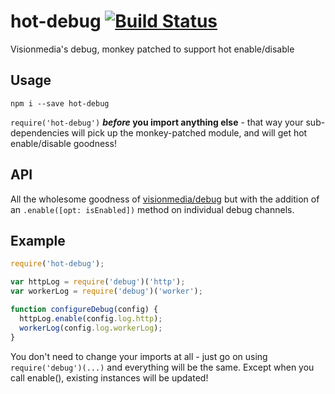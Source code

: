 # hot-debug [![Build Status](https://travis-ci.org/tehsenaus/hot-debug.svg?branch=master)](https://travis-ci.org/tehsenaus/hot-debug)
Visionmedia's debug, monkey patched to support hot enable/disable

## Usage

```
npm i --save hot-debug
```

```require('hot-debug')``` ***before* you import anything else** - that way your sub-dependencies will pick up the monkey-patched module, and will get hot enable/disable goodness!

## API

All the wholesome goodness of [visionmedia/debug](https://github.com/visionmedia/debug) but with the addition of an `.enable([opt: isEnabled])` method on individual debug channels.

## Example

````javascript
require('hot-debug');

var httpLog = require('debug')('http');
var workerLog = require('debug')('worker');

function configureDebug(config) {
  httpLog.enable(config.log.http);
  workerLog(config.log.workerLog);
}
````

You don't need to change your imports at all - just go on using ```require('debug')(...)``` and everything will be the same. Except when you call enable(), existing instances will be updated!
